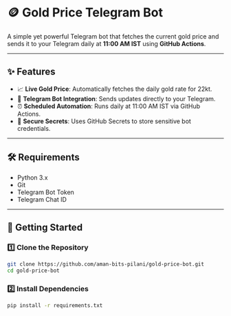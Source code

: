 # 🪙 Gold Price Telegram Bot

A simple yet powerful Telegram bot that fetches the current gold price and sends it to your Telegram daily at **11:00 AM IST** using **GitHub Actions**.

---

## ✨ Features

- 📈 **Live Gold Price**: Automatically fetches the daily gold rate for 22kt.
- 🤖 **Telegram Bot Integration**: Sends updates directly to your Telegram.
- ⏰ **Scheduled Automation**: Runs daily at 11:00 AM IST via GitHub Actions.
- 🔐 **Secure Secrets**: Uses GitHub Secrets to store sensitive bot credentials.

---

## 🛠 Requirements

- Python 3.x
- Git
- Telegram Bot Token
- Telegram Chat ID

---

## 🚀 Getting Started

### 1️⃣ Clone the Repository

```bash
git clone https://github.com/aman-bits-pilani/gold-price-bot.git
cd gold-price-bot
```

### 2️⃣ Install Dependencies

```bash
pip install -r requirements.txt
```
